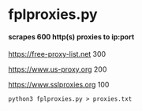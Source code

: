 # fplproxies.py
#### scrapes 600 http(s) proxies to ip:port

https://free-proxy-list.net 300

https://www.us-proxy.org 200

https://www.sslproxies.org 100

```python3 fplproxies.py > proxies.txt```
